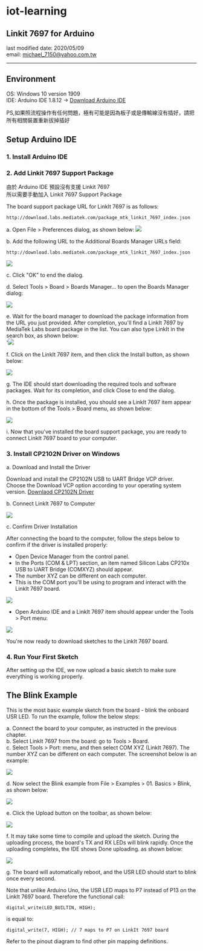 # iot-learning

## Linkit 7697 for Arduino
last modified date: 2020/05/09  
email: michael_7150@yahoo.com.tw  

---

## Environment

OS: Windows 10 version 1909  
IDE: Arduino IDE 1.8.12 -> [Download Arduino IDE](https://www.arduino.cc/en/Main/Software)  

PS,如果照流程操作有任何問題，極有可能是因為板子或是傳輸線沒有插好，請把所有相關裝置重新拔掉插好

## Setup Arduino IDE

### 1. Install Arduino IDE
### 2. Add Linkit 7697 Support Package
由於 Arduino IDE 預設沒有支援 Linkit 7697  
所以需要手動加入 Linkit 7697 Support Package

The board support package URL for LinkIt 7697 is as follows:  
```
http://download.labs.mediatek.com/package_mtk_linkit_7697_index.json
```

a. Open File > Preferences dialog, as shown below:
![](https://docs.labs.mediatek.com/resource/linkit7697-arduino/files/en/12878161/12878160/3/1490173858177/file_preferences_menu.png)

b. Add the following URL to the Additional Boards Manager URLs field: 
```
http://download.labs.mediatek.com/package_mtk_linkit_7697_index.json
```
![](https://docs.labs.mediatek.com/resource/linkit7697-arduino/files/en/12878161/12878182/1/1490171727851/preferences_dialog.png)

c. Click "OK" to end the dialog.  

d. Select Tools > Board > Boards Manager... to open the Boards Manager dialog:  

![](https://docs.labs.mediatek.com/resource/linkit7697-arduino/files/en/12878161/12878239/1/1490246867677/tools_board_menu.png)

e. Wait for the board manager to download the package information from the URL you just provided. After completion, you'll find a LinkIt 7697 by MediaTek Labs board package in the list. You can also type LinkIt in the search box, as shown below:  
'![](https://docs.labs.mediatek.com/resource/linkit7697-arduino/files/en/12878161/12878241/1/1490246920554/search_for_linkit.png)

f. Click on the LinkIt 7697 item, and then click the Install button, as shown below:  

![](https://docs.labs.mediatek.com/resource/linkit7697-arduino/files/en/12878161/12878240/1/1490246907913/install_board_package.png)

g. The IDE should start downloading the required tools and software packages. Wait for its completion, and click Close to end the dialog.

h. Once the package is installed, you should see a LinkIt 7697 item appear in the bottom of the Tools > Board menu, as shown below:  

![](https://docs.labs.mediatek.com/resource/linkit7697-arduino/files/en/12878161/12878242/1/1490246984803/board_menu.png)  

i. Now that you've installed the board support package, you are ready to connect LinkIt 7697 board to your computer.  

### 3. Install CP2102N Driver on Windows

a. Download and Install the Driver  

Download and install the CP2102N USB to UART Bridge VCP driver.  
Choose the Download VCP option according to your operating system version. [Downlaod CP2102N Driver](http://www.silabs.com/products/development-tools/software/usb-to-uart-bridge-vcp-drivers)  

b. Connect LinkIt 7697 to Computer  

![](https://docs.labs.mediatek.com/resource/linkit7697-arduino/files/en/12878250/12879244/1/1495605558797/board.jpg)

c. Confirm Driver Installation  

After connecting the board to the computer, follow the steps below to confirm if the driver is installed properly:  

- Open Device Manager from the control panel.  
- In the Ports (COM & LPT) section, an item named Silicon Labs CP210x USB to UART Bridge (COMXYZ) should appear.  
- The number XYZ can be different on each computer.  
- This is the COM port you'll be using to program and interact with the LinkIt 7697 board.  

![](https://docs.labs.mediatek.com/resource/linkit7697-arduino/files/en/12878248/12878254/1/1490247715367/windows_device_manager.png)  

- Open Arduino IDE and a LinkIt 7697 item should appear under the Tools > Port menu:  

![](https://docs.labs.mediatek.com/resource/linkit7697-arduino/files/en/12878248/12878255/1/1490247794500/board_port_selection.png)  

You're now ready to download sketches to the LinkIt 7697 board.

### 4. Run Your First Sketch

After setting up the IDE, we now upload a basic sketch to make sure everything is working properly.  

## The Blink Example

This is the most basic example sketch from the board - blink the onboard USR LED. To run the example, follow the below steps:  

a. Connect the board to your computer, as instructed in the previous chapter.  
b. Select  LinkIt 7697 from the board: go to Tools > Board.  
c. Select Tools > Port: menu, and then select COM XYZ (LinkIt 7697). The number XYZ  can be different on each computer. The screenshot below is an example:  

![](https://docs.labs.mediatek.com/resource/linkit7697-arduino/files/en/12881349/12881348/1/1502782296559/board_port_selection.png)  

d. Now select the Blink example from File > Examples > 01. Basics > Blink, as shown below:  

![](https://docs.labs.mediatek.com/resource/linkit7697-arduino/files/en/12881349/12881347/1/1502782296587/blink_example.png)  

e. Click the  Upload  button on the toolbar, as shown below:  

![](https://docs.labs.mediatek.com/resource/linkit7697-arduino/files/en/12881349/12881346/1/1502782296603/click_upload.png)  

f. It may take some time to compile and upload the sketch. During the uploading process, the board's  TX  and  RX  LEDs will blink rapidly. Once the uploading completes, the IDE shows Done uploading. as shown below:  

![](https://docs.labs.mediatek.com/resource/linkit7697-arduino/files/en/12881349/12881345/1/1502782296623/done_uploading.png)  

g. The board will automatically reboot, and the USR LED should start to blink once every second.  

Note that unlike Arduino Uno, the USR LED maps to P7 instead of P13 on the LinkIt 7697 board. Therefore the functional call:

```
digital_write(LED_BUILTIN, HIGH);
```
is equal to:
```
digital_write(7, HIGH); // 7 maps to P7 on LinkIt 7697 board
```

Refer to the pinout diagram to find other pin mapping definitions.
